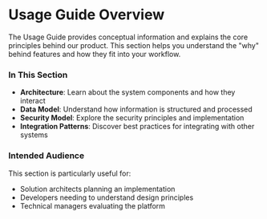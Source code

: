 # Usage Guide Overview

The Usage Guide provides conceptual information and explains the core principles behind our product. This section helps you understand the "why" behind features and how they fit into your workflow.

### In This Section

- **Architecture**: Learn about the system components and how they interact
- **Data Model**: Understand how information is structured and processed
- **Security Model**: Explore the security principles and implementation
- **Integration Patterns**: Discover best practices for integrating with other systems

### Intended Audience

This section is particularly useful for:
- Solution architects planning an implementation
- Developers needing to understand design principles
- Technical managers evaluating the platform